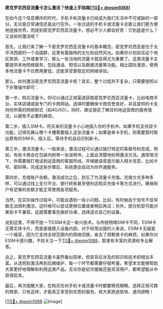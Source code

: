 **密克罗尼西亚流量卡怎么激活？快速上手指南[[TG💪+ @esim1088](https://t.me/s/esim1088)]**

在如今这个信息爆炸的时代，手机卡和流量卡已经成为我们生活中不可或缺的一部分。无论是日常通信还是出行在外，一张合适的手机卡或流量卡总能让我们更方便地连接世界。而提到密克罗尼西亚流量卡，想必不少人都会好奇：它到底是什么？又该如何激活呢？

首先，让我们来了解一下密克罗尼西亚流量卡的基本概念。密克罗尼西亚是位于太平洋西部的一个岛国群，这里有着独特的文化和自然风光。如果你计划前往这个地区旅游、工作或者学习，那么一张当地的流量卡就显得尤为重要了。这类流量卡主要提供本地网络服务，包括通话、短信以及数据流量等功能。相比国际漫游，使用本地流量卡不仅费用更低，还能享受更稳定的网络体验。

那么，如何激活密克罗尼西亚流量卡呢？其实，整个过程并不复杂，只需要按照以下步骤操作即可：

第一步，购买流量卡。你可以通过正规渠道获取密克罗尼西亚流量卡，比如电商平台、实体店铺或是专门的卡商网站。选择时要确保卡商信誉良好，并且提供的卡支持你所需的网络制式（如4G/5G）。同时，建议提前了解目的地运营商的服务情况，以避免不必要的麻烦。

第二步，插入SIM卡。将买来的流量卡小心地插入你的手机中。如果手机支持双卡功能，记得先确认哪个卡槽需要插入这张流量卡；如果是单卡手机，则需要暂时取出原有的SIM卡。插入后，等待手机自动识别新卡。

第三步，激活流量卡。一般来说，激活过程可以通过拨打特定的客服号码完成。例如，有些卡商会在包装内附带一张说明书，上面会清楚地标明激活方法。通常情况下，你需要拨打电话到运营商的客服热线，并根据语音提示输入相关信息，比如卡号、密码等。完成这些步骤后，系统便会自动为你开通服务。

第四步，充值账户余额。激活成功之后，别忘了为流量卡充值。充值方式多种多样，可以通过线上支付平台、银行转账甚至便利店购买充值卡等方式进行。确保账户有足够的余额才能正常使用各项服务。

当然，在实际操作过程中，可能会遇到一些小问题。比如，有时候由于信号不佳导致无法顺利激活，这时候可以尝试更换位置或者稍后再试；另外，部分机型可能对某些卡不兼容，这就需要事先做好功课，选择适合自己的设备。

说到这里，不得不提一下ESIM卡这一新兴技术。与传统物理SIM卡不同，ESIM卡无需实体卡片，而是直接嵌入设备内部。对于经常出国的人来说，ESIM卡无疑是一个福音，因为它支持全球范围内的网络切换，省去了频繁换卡的麻烦。如果你对ESIM卡感兴趣，不妨关注一下[TG💪+ @esim1088](https://t.me/s/esim1088)，那里有丰富的资源和专业解答。

总之，密克罗尼西亚流量卡虽然看似简单，但其背后涉及的知识和技术却相当丰富。从选购到激活再到后期维护，每一个环节都需要仔细考量。希望本文能够帮助大家更好地理解和利用这类产品。无论你是初次接触还是资深用户，都希望能从中获得启发。

最后，再次提醒大家，在购买任何手机卡或流量卡时都要擦亮眼睛，选择正规可靠的商家。只有这样，才能真正享受到优质的服务。祝大家旅途愉快，通讯顺畅！

[[TG💪+ @esim1088](https://t.me/s/esim1088) ![Image](https://i.postimg.cc/4NQfJmqS/Snipaste-2025-05-13-00-14-12.png)]